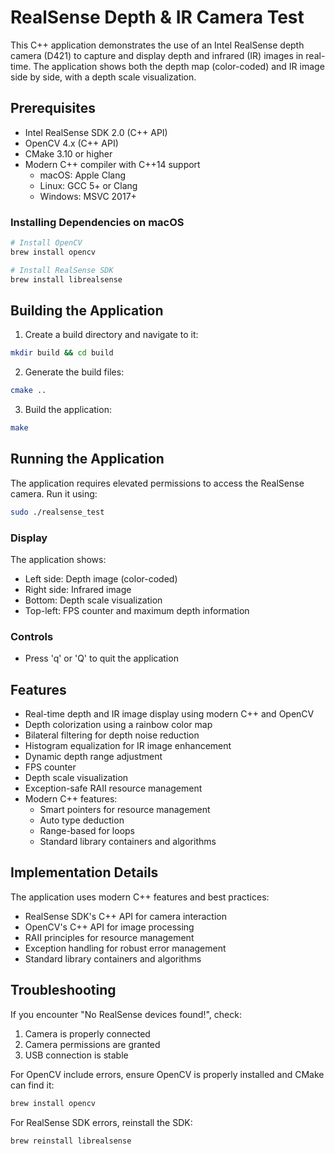 # RealSense Depth & IR Camera Test

This C++ application demonstrates the use of an Intel RealSense depth camera (D421) to capture and display depth and infrared (IR) images in real-time. The application shows both the depth map (color-coded) and IR image side by side, with a depth scale visualization.

## Prerequisites

- Intel RealSense SDK 2.0 (C++ API)
- OpenCV 4.x (C++ API)
- CMake 3.10 or higher
- Modern C++ compiler with C++14 support
  - macOS: Apple Clang
  - Linux: GCC 5+ or Clang
  - Windows: MSVC 2017+

### Installing Dependencies on macOS

```bash
# Install OpenCV
brew install opencv

# Install RealSense SDK
brew install librealsense
```

## Building the Application

1. Create a build directory and navigate to it:
```bash
mkdir build && cd build
```

2. Generate the build files:
```bash
cmake ..
```

3. Build the application:
```bash
make
```

## Running the Application

The application requires elevated permissions to access the RealSense camera. Run it using:

```bash
sudo ./realsense_test
```

### Display

The application shows:
- Left side: Depth image (color-coded)
- Right side: Infrared image
- Bottom: Depth scale visualization
- Top-left: FPS counter and maximum depth information

### Controls

- Press 'q' or 'Q' to quit the application

## Features

- Real-time depth and IR image display using modern C++ and OpenCV
- Depth colorization using a rainbow color map
- Bilateral filtering for depth noise reduction
- Histogram equalization for IR image enhancement
- Dynamic depth range adjustment
- FPS counter
- Depth scale visualization
- Exception-safe RAII resource management
- Modern C++ features:
  - Smart pointers for resource management
  - Auto type deduction
  - Range-based for loops
  - Standard library containers and algorithms

## Implementation Details

The application uses modern C++ features and best practices:
- RealSense SDK's C++ API for camera interaction
- OpenCV's C++ API for image processing
- RAII principles for resource management
- Exception handling for robust error management
- Standard library containers and algorithms

## Troubleshooting

If you encounter "No RealSense devices found!", check:
1. Camera is properly connected
2. Camera permissions are granted
3. USB connection is stable

For OpenCV include errors, ensure OpenCV is properly installed and CMake can find it:
```bash
brew install opencv
```

For RealSense SDK errors, reinstall the SDK:
```bash
brew reinstall librealsense
``` 